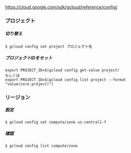 https://cloud.google.com/sdk/gcloud/reference/config/

### プロジェクト

##### 切り替え

```
$ gcloud config set project プロジェクト名
```

##### プロジェクトIDをセット

```
export PROJECT_ID=$(gcloud config get-value project)
もしくは
export PROJECT_ID=$(gcloud config list project --format "value(core.project)")
```

### リージョン

##### 設定

```
$ gcloud config set compute/zone us-central1-f
```

##### 確認

```
$ gcloud config list compute/zone
```
